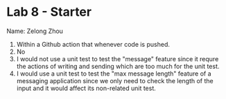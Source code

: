 # Lab 8 - Starter
Name: Zelong Zhou
1) Within a Github action that whenever code is pushed. 
2) No
3) I would not use a unit test to test the "message" feature since it requre the actions of writing and sending which are too much for the unit test. 
4) I would use a unit test to test the "max message length" feature of a messaging application since we only need to check the length of the input and it would affect its non-related unit test. 